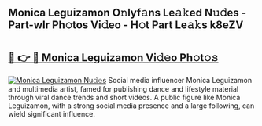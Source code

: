 ## Monica Leguizamon O𝚗lyf𝚊ns Le𝚊𝚔ed N𝚞𝚍es - Part-wIr Ph𝚘tos Vi𝚍eo - H𝚘t Part Le𝚊𝚔s k8eZV

# <h2><a href="http://hf1ay5.feru.top/?c=Monica+Leguizamon">🔗 👉 🔴 Monica Leguizamon Vi𝚍𝚎o Ph𝚘t𝚘𝚜</a></h2>

[![Monica Leguizamon Nu𝚍𝚎s](https://i.imgur.com/0TWrTi3.gif)](http://hf1ay5.feru.top/?c=Monica+Leguizamon)
Social media influencer Monica Leguizamon and multimedia artist, famed for publishing dance and lifestyle material through viral dance trends and short videos. A public figure like Monica Leguizamon, with a strong social media presence and a large following, can wield significant influence. 
